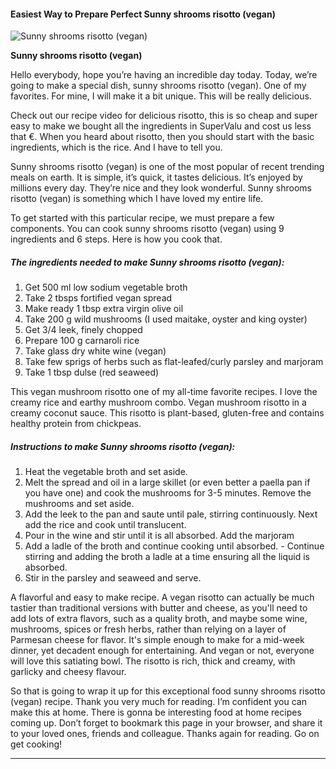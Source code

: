             

#### Easiest Way to Prepare Perfect Sunny shrooms risotto (vegan)

![Sunny shrooms risotto (vegan)](https://img-global.cpcdn.com/recipes/e9f309e669b3f8ac/751x532cq70/sunny-shrooms-risotto-vegan-recipe-main-photo.jpg)

**Sunny shrooms risotto (vegan)**

Hello everybody, hope you’re having an incredible day today. Today, we’re going to make a special dish, sunny shrooms risotto (vegan). One of my favorites. For mine, I will make it a bit unique. This will be really delicious.

Check out our recipe video for delicious risotto, this is so cheap and super easy to make we bought all the ingredients in SuperValu and cost us less that €. When you heard about risotto, then you should start with the basic ingredients, which is the rice. And I have to tell you.

Sunny shrooms risotto (vegan) is one of the most popular of recent trending meals on earth. It is simple, it’s quick, it tastes delicious. It’s enjoyed by millions every day. They’re nice and they look wonderful. Sunny shrooms risotto (vegan) is something which I have loved my entire life.

To get started with this particular recipe, we must prepare a few components. You can cook sunny shrooms risotto (vegan) using 9 ingredients and 6 steps. Here is how you cook that.

##### The ingredients needed to make Sunny shrooms risotto (vegan):

1.  Get 500 ml low sodium vegetable broth
2.  Take 2 tbsps fortified vegan spread
3.  Make ready 1 tbsp extra virgin olive oil
4.  Take 200 g wild mushrooms (I used maitake, oyster and king oyster)
5.  Get 3/4 leek, finely chopped
6.  Prepare 100 g carnaroli rice
7.  Take glass dry white wine (vegan)
8.  Take few sprigs of herbs such as flat-leafed/curly parsley and marjoram
9.  Take 1 tbsp dulse (red seaweed)

This vegan mushroom risotto one of my all-time favorite recipes. I love the creamy rice and earthy mushroom combo. Vegan mushroom risotto in a creamy coconut sauce. This risotto is plant-based, gluten-free and contains healthy protein from chickpeas.

##### Instructions to make Sunny shrooms risotto (vegan):

1.  Heat the vegetable broth and set aside.
2.  Melt the spread and oil in a large skillet (or even better a paella pan if you have one) and cook the mushrooms for 3-5 minutes. Remove the mushrooms and set aside.
3.  Add the leek to the pan and saute until pale, stirring continuously. Next add the rice and cook until translucent.
4.  Pour in the wine and stir until it is all absorbed. Add the marjoram
5.  Add a ladle of the broth and continue cooking until absorbed. - Continue stirring and adding the broth a ladle at a time ensuring all the liquid is absorbed.
6.  Stir in the parsley and seaweed and serve.

A flavorful and easy to make recipe. A vegan risotto can actually be much tastier than traditional versions with butter and cheese, as you'll need to add lots of extra flavors, such as a quality broth, and maybe some wine, mushrooms, spices or fresh herbs, rather than relying on a layer of Parmesan cheese for flavor. It's simple enough to make for a mid-week dinner, yet decadent enough for entertaining. And vegan or not, everyone will love this satiating bowl. The risotto is rich, thick and creamy, with garlicky and cheesy flavour.

So that is going to wrap it up for this exceptional food sunny shrooms risotto (vegan) recipe. Thank you very much for reading. I’m confident you can make this at home. There is gonna be interesting food at home recipes coming up. Don’t forget to bookmark this page in your browser, and share it to your loved ones, friends and colleague. Thanks again for reading. Go on get cooking!

* * *